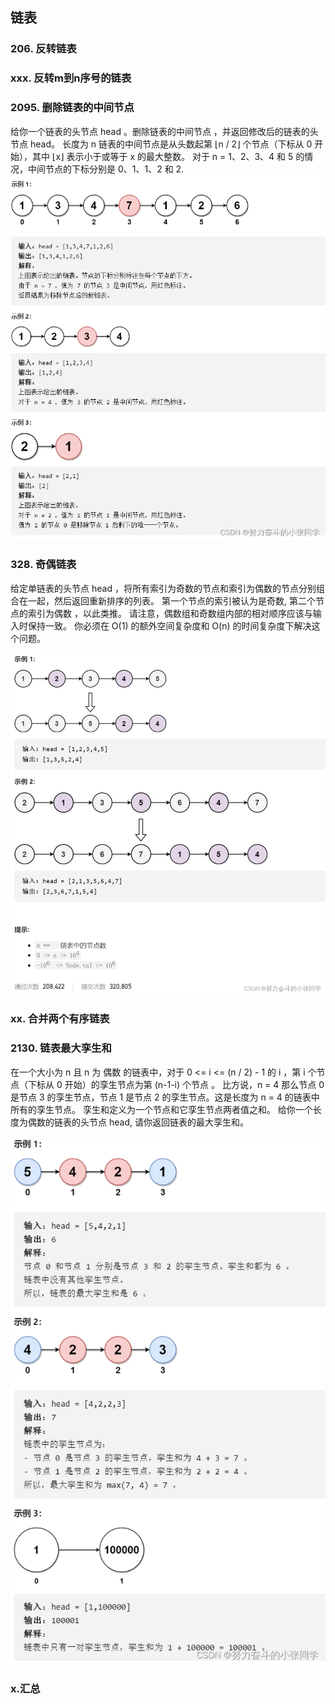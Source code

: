 ## 链表

### 206. 反转链表
### xxx. 反转m到n序号的链表

### 2095. 删除链表的中间节点
给你一个链表的头节点 head 。删除链表的中间节点 ，并返回修改后的链表的头节点 head。
长度为 n 链表的中间节点是从头数起第 ⌊n / 2⌋ 个节点（下标从 0 开始），其中 ⌊x⌋ 表示小于或等于 x 的最大整数。
对于 n = 1、2、3、4 和 5 的情况，中间节点的下标分别是 0、1、1、2 和 2. 
![Alt text](../pic/8linked_list/image.png)

### 328. 奇偶链表
给定单链表的头节点 head ，将所有索引为奇数的节点和索引为偶数的节点分别组合在一起，然后返回重新排序的列表。
第一个节点的索引被认为是奇数, 第二个节点的索引为偶数 ，以此类推。
请注意，偶数组和奇数组内部的相对顺序应该与输入时保持一致。
你必须在 O(1) 的额外空间复杂度和 O(n) 的时间复杂度下解决这个问题。

![Alt text](../pic/8linked_list/image2.png)

### xx. 合并两个有序链表

### 2130. 链表最大孪生和

在一个大小为 n 且 n 为 偶数 的链表中，对于 0 <= i <= (n / 2) - 1 的 i ，第 i 个节点（下标从 0 开始）的孪生节点为第 (n-1-i) 个节点 。
比方说，n = 4 那么节点 0 是节点 3 的孪生节点，节点 1 是节点 2 的孪生节点。这是长度为 n = 4 的链表中所有的孪生节点。
孪生和定义为一个节点和它孪生节点两者值之和。
给你一个长度为偶数的链表的头节点 head, 请你返回链表的最大孪生和。

![Alt text](../pic/8linked_list/image3.png)

### x.汇总
